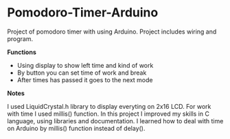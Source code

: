 # Pomodoro-Timer-Arduino
Project of pomodoro timer with using Arduino. Project includes wiring and program.

<b> Functions </b> 
- Using display to show left time and kind of work
- By button you can set time of work and break
- After times has passed it goes to the next mode

<b> Notes </b>

I used LiquidCrystal.h library to display everyting on 2x16 LCD. For work with time I used millis() function.
In this project I improved my skills in C language, using libraries and documentation. I learned how to deal with time on Arduino by millis() function instead of delay().


